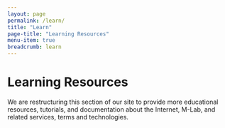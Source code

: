 ```yaml
---
layout: page
permalink: /learn/
title: "Learn"
page-title: "Learning Resources"
menu-item: true
breadcrumb: learn
---
```


# Learning Resources

We are restructuring this section of our site to provide more educational resources, tutorials, and documentation about the Internet, M-Lab, and related services, terms and technologies.